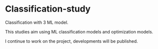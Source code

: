 # Classification-study
 Classification with 3 ML model.
  
  This studies aim using ML classification models and optimization models.
  
  I continue to work on the project, developments will be published.
